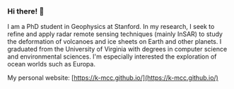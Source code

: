 ### Hi there! 👋

I am a PhD student in Geophysics at Stanford. In my research, I seek to refine and apply radar remote sensing techniques (mainly InSAR) to study the deformation of volcanoes and ice sheets on Earth and other planets.
I graduated from the University of Virginia with degrees in computer science and environmental sciences. I'm especially interested the exploration of ocean worlds such as Europa.

My personal website: [https://k-mcc.github.io/](https://k-mcc.github.io/)

<!--
**k-mcc/k-mcc** is a ✨ _special_ ✨ repository because its `README.md` (this file) appears on your GitHub profile.

Here are some ideas to get you started:

- 🔭 I’m currently working on ...
- 🌱 I’m currently learning ...
- 👯 I’m looking to collaborate on ...
- 🤔 I’m looking for help with ...
- 💬 Ask me about ...
- 📫 How to reach me: ...
- 😄 Pronouns: ...
- ⚡ Fun fact: ...
-->
